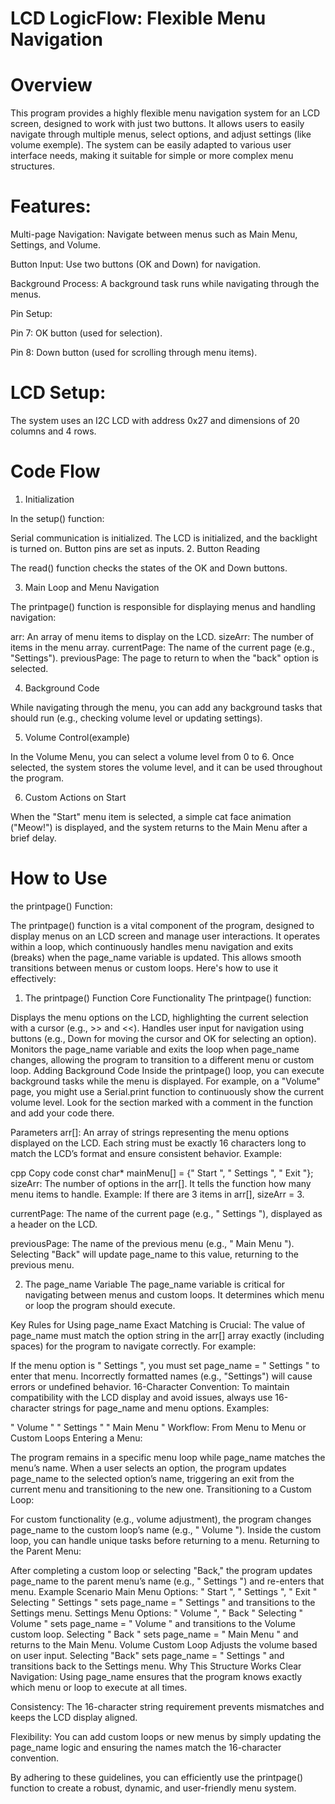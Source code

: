 # LCD LogicFlow: Flexible Menu Navigation
# Overview
This program provides a highly flexible menu navigation system for an LCD screen, designed to work with just two buttons. It allows users to easily navigate through multiple menus, select options, and adjust settings (like volume exemple). The system can be easily adapted to various user interface needs, making it suitable for simple or more complex menu structures.
# Features:
Multi-page Navigation: Navigate between menus such as Main Menu, Settings, and Volume.

Button Input: Use two buttons (OK and Down) for navigation.

Background Process: A background task runs while navigating through the menus.

Pin Setup:

Pin 7: OK button (used for selection).

Pin 8: Down button (used for scrolling through menu items).

# LCD Setup:
The system uses an I2C LCD with address 0x27 and dimensions of 20 columns and 4 rows.

# Code Flow
1. Initialization
    
In the setup() function:

Serial communication is initialized.
The LCD is initialized, and the backlight is turned on.
Button pins are set as inputs.
2. Button Reading

The read() function checks the states of the OK and Down buttons.

3. Main Loop and Menu Navigation
   
The printpage() function is responsible for displaying menus and handling navigation:

arr: An array of menu items to display on the LCD.
sizeArr: The number of items in the menu array.
currentPage: The name of the current page (e.g., "Settings").
previousPage: The page to return to when the "back" option is selected.

4. Background Code

While navigating through the menu, you can add any background tasks that should run (e.g., checking volume level or updating settings).

5. Volume Control(example)
   
In the Volume Menu, you can select a volume level from 0 to 6. Once selected, the system stores the volume level, and it can be used throughout the program.

6. Custom Actions on Start
   
When the "Start" menu item is selected, a simple cat face animation ("Meow!") is displayed, and the system returns to the Main Menu after a brief delay.

# How to Use 

the printpage() Function:

The printpage() function is a vital component of the program, designed to display menus on an LCD screen and manage user interactions. It operates within a loop, which continuously handles menu navigation and exits (breaks) when the page_name variable is updated. This allows smooth transitions between menus or custom loops. Here's how to use it effectively:

1. The printpage() Function
Core Functionality
The printpage() function:

Displays the menu options on the LCD, highlighting the current selection with a cursor (e.g., >> and <<).
Handles user input for navigation using buttons (e.g., Down for moving the cursor and OK for selecting an option).
Monitors the page_name variable and exits the loop when page_name changes, allowing the program to transition to a different menu or custom loop.
Adding Background Code
Inside the printpage() loop, you can execute background tasks while the menu is displayed. For example, on a "Volume" page, you might use a Serial.print function to continuously show the current volume level. Look for the section marked with a comment in the function and add your code there.

Parameters
arr[]:
An array of strings representing the menu options displayed on the LCD. Each string must be exactly 16 characters long to match the LCD’s format and ensure consistent behavior.
Example:

cpp
Copy code
const char* mainMenu[] = {"      Start     ", 
                          "      Settings  ", 
                          "      Exit      "};
sizeArr:
The number of options in the arr[]. It tells the function how many menu items to handle.
Example: If there are 3 items in arr[], sizeArr = 3.

currentPage:
The name of the current page (e.g., " Settings "), displayed as a header on the LCD.

previousPage:
The name of the previous menu (e.g., " Main Menu "). Selecting "Back" will update page_name to this value, returning to the previous menu.

2. The page_name Variable
The page_name variable is critical for navigating between menus and custom loops. It determines which menu or loop the program should execute.

Key Rules for Using page_name
Exact Matching is Crucial:
The value of page_name must match the option string in the arr[] array exactly (including spaces) for the program to navigate correctly. For example:

If the menu option is " Settings ", you must set page_name = " Settings " to enter that menu.
Incorrectly formatted names (e.g., "Settings") will cause errors or undefined behavior.
16-Character Convention:
To maintain compatibility with the LCD display and avoid issues, always use 16-character strings for page_name and menu options.
Examples:

" Volume "
" Settings "
" Main Menu "
Workflow: From Menu to Menu or Custom Loops
Entering a Menu:

The program remains in a specific menu loop while page_name matches the menu’s name.
When a user selects an option, the program updates page_name to the selected option’s name, triggering an exit from the current menu and transitioning to the new one.
Transitioning to a Custom Loop:

For custom functionality (e.g., volume adjustment), the program changes page_name to the custom loop’s name (e.g., " Volume ").
Inside the custom loop, you can handle unique tasks before returning to a menu.
Returning to the Parent Menu:

After completing a custom loop or selecting "Back," the program updates page_name to the parent menu’s name (e.g., " Settings ") and re-enters that menu.
Example Scenario
Main Menu
Options: " Start ", " Settings ", " Exit "
Selecting " Settings " sets page_name = " Settings " and transitions to the Settings menu.
Settings Menu
Options: " Volume ", " Back "
Selecting " Volume " sets page_name = " Volume " and transitions to the Volume custom loop.
Selecting " Back " sets page_name = " Main Menu " and returns to the Main Menu.
Volume Custom Loop
Adjusts the volume based on user input.
Selecting "Back" sets page_name = " Settings " and transitions back to the Settings menu.
Why This Structure Works
Clear Navigation:
Using page_name ensures that the program knows exactly which menu or loop to execute at all times.

Consistency:
The 16-character string requirement prevents mismatches and keeps the LCD display aligned.

Flexibility:
You can add custom loops or new menus by simply updating the page_name logic and ensuring the names match the 16-character convention.

By adhering to these guidelines, you can efficiently use the printpage() function to create a robust, dynamic, and user-friendly menu system.

